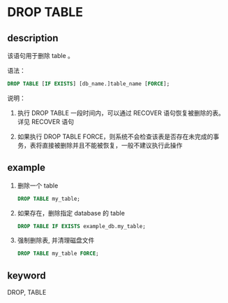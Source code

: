 # DROP TABLE

## description

该语句用于删除 table 。

语法：

```sql
DROP TABLE [IF EXISTS] [db_name.]table_name [FORCE];
```

说明：

1. 执行 DROP TABLE 一段时间内，可以通过 RECOVER 语句恢复被删除的表。详见 RECOVER 语句

2. 如果执行 DROP TABLE FORCE，则系统不会检查该表是否存在未完成的事务，表将直接被删除并且不能被恢复，一般不建议执行此操作

## example

1. 删除一个 table

    ```sql
    DROP TABLE my_table;
    ```

2. 如果存在，删除指定 database 的 table

    ```sql
    DROP TABLE IF EXISTS example_db.my_table;
    ```

3. 强制删除表, 并清理磁盘文件

    ```sql
    DROP TABLE my_table FORCE;
    ```

## keyword

DROP, TABLE
